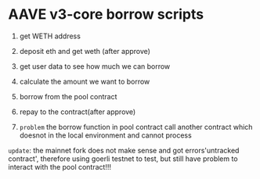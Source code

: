 # AAVE v3-core borrow scripts

1. get WETH address
2. deposit eth and get weth (after approve)
3. get user data to see how much we can borrow
4. calculate the amount we want to borrow
5. borrow from the pool contract
6. repay to the contract(after approve)

7. `problem` the borrow function in pool contract call another contract which doesnot in the local environment and cannot process

`update`: the mainnet fork does not make sense and got errors'untracked contract', therefore using goerli testnet to test, but still have problem to interact with the pool contract!!!
